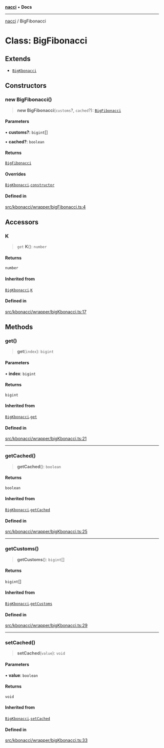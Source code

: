 [**nacci**](../README.md) • **Docs**

***

[nacci](../README.md) / BigFibonacci

# Class: BigFibonacci

## Extends

- [`BigKbonacci`](BigKbonacci.md)

## Constructors

### new BigFibonacci()

> **new BigFibonacci**(`customs`?, `cached`?): [`BigFibonacci`](BigFibonacci.md)

#### Parameters

• **customs?**: `bigint`[]

• **cached?**: `boolean`

#### Returns

[`BigFibonacci`](BigFibonacci.md)

#### Overrides

[`BigKbonacci`](BigKbonacci.md).[`constructor`](BigKbonacci.md#constructors)

#### Defined in

[src/kbonacci/wrapper/bigFibonacci.ts:4](https://github.com/havelessbemore/nacci/blob/3ccd482484f8992156abf94ed5dc512ad62f4b44/src/kbonacci/wrapper/bigFibonacci.ts#L4)

## Accessors

### K

> `get` **K**(): `number`

#### Returns

`number`

#### Inherited from

[`BigKbonacci`](BigKbonacci.md).[`K`](BigKbonacci.md#k)

#### Defined in

[src/kbonacci/wrapper/bigKbonacci.ts:17](https://github.com/havelessbemore/nacci/blob/3ccd482484f8992156abf94ed5dc512ad62f4b44/src/kbonacci/wrapper/bigKbonacci.ts#L17)

## Methods

### get()

> **get**(`index`): `bigint`

#### Parameters

• **index**: `bigint`

#### Returns

`bigint`

#### Inherited from

[`BigKbonacci`](BigKbonacci.md).[`get`](BigKbonacci.md#get)

#### Defined in

[src/kbonacci/wrapper/bigKbonacci.ts:21](https://github.com/havelessbemore/nacci/blob/3ccd482484f8992156abf94ed5dc512ad62f4b44/src/kbonacci/wrapper/bigKbonacci.ts#L21)

***

### getCached()

> **getCached**(): `boolean`

#### Returns

`boolean`

#### Inherited from

[`BigKbonacci`](BigKbonacci.md).[`getCached`](BigKbonacci.md#getcached)

#### Defined in

[src/kbonacci/wrapper/bigKbonacci.ts:25](https://github.com/havelessbemore/nacci/blob/3ccd482484f8992156abf94ed5dc512ad62f4b44/src/kbonacci/wrapper/bigKbonacci.ts#L25)

***

### getCustoms()

> **getCustoms**(): `bigint`[]

#### Returns

`bigint`[]

#### Inherited from

[`BigKbonacci`](BigKbonacci.md).[`getCustoms`](BigKbonacci.md#getcustoms)

#### Defined in

[src/kbonacci/wrapper/bigKbonacci.ts:29](https://github.com/havelessbemore/nacci/blob/3ccd482484f8992156abf94ed5dc512ad62f4b44/src/kbonacci/wrapper/bigKbonacci.ts#L29)

***

### setCached()

> **setCached**(`value`): `void`

#### Parameters

• **value**: `boolean`

#### Returns

`void`

#### Inherited from

[`BigKbonacci`](BigKbonacci.md).[`setCached`](BigKbonacci.md#setcached)

#### Defined in

[src/kbonacci/wrapper/bigKbonacci.ts:33](https://github.com/havelessbemore/nacci/blob/3ccd482484f8992156abf94ed5dc512ad62f4b44/src/kbonacci/wrapper/bigKbonacci.ts#L33)

